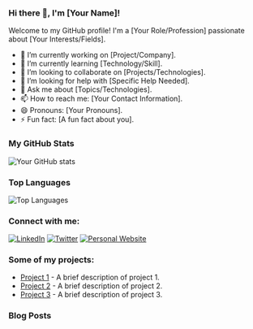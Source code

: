 
### Hi there 👋, I'm [Your Name]!

Welcome to my GitHub profile! I'm a [Your Role/Profession] passionate about [Your Interests/Fields].

- 🔭 I’m currently working on [Project/Company].
- 🌱 I’m currently learning [Technology/Skill].
- 👯 I’m looking to collaborate on [Projects/Technologies].
- 🤔 I’m looking for help with [Specific Help Needed].
- 💬 Ask me about [Topics/Technologies].
- 📫 How to reach me: [Your Contact Information].
- 😄 Pronouns: [Your Pronouns].
- ⚡ Fun fact: [A fun fact about you].

### My GitHub Stats

![Your GitHub stats](https://github-readme-stats.vercel.app/api?username=Midhun2783git&show_icons=true&theme=radical)

### Top Languages

![Top Languages](https://github-readme-stats.vercel.app/api/top-langs/?username=Midhun2783git&layout=compact&theme=radical)

### Connect with me:

[![LinkedIn](https://img.shields.io/badge/-LinkedIn-blue)](https://www.linkedin.com/in/yourprofile)
[![Twitter](https://img.shields.io/badge/-Twitter-blue)](https://twitter.com/yourprofile)
[![Personal Website](https://img.shields.io/badge/-Website-blue)](https://yourwebsite.com)

### Some of my projects:

- [Project 1](https://github.com/Midhun2783git/project1) - A brief description of project 1.
- [Project 2](https://github.com/Midhun2783git/project2) - A brief description of project 2.
- [Project 3](https://github.com/Midhun2783git/project3) - A brief description of project 3.

### Blog Posts

<!-- BLOG-POST-LIST:START -->
<!-- BLOG-POST-LIST:END -->
